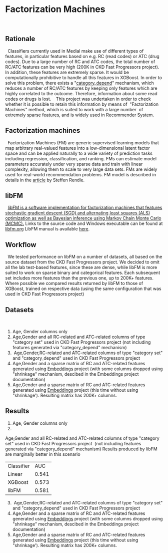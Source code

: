 # Factorization Machines
 
## Rationale
 
Classifiers currently used in Medial make use of different types of features, in particular features based on e.g. RC (read codes) or ATC (drug codes).
Due to a large number of RC and ATC codes, the total number of RC/ATC features can be very high (200K in CKD Fast Progressors project).
In addition, these features are extremely sparse.
It would be computationally prohibitive to handle all this features in XGBoost.
In order to solve this problem, there exists a "[category_depend](/Infrastructure%20Home%20Page/02.Feature%20Generator%20Practical%20Guide)" mechanism, which reduces a number of RC/ATC features by keeping only features which are highly correlated to the outcome.
Therefore, information about some read codes or drugs is lost. 
 
This project was undertaken in order to check whether it is possible to retain this information by means of  "Factorization Machines" method,
which is suited to work with a large number  of extremely sparse features, and is widely used in Recommender System. 
 
## Factorization machines
 
Factorization Machines (FM) are generic supervised learning models that map arbitrary real-valued features into a low-dimensional latent factor space and can be applied naturally to a wide variety of prediction tasks including regression, classification, and ranking. FMs can estimate model parameters accurately under very sparse data and train with linear complexity, allowing them to scale to very large data sets. FMs are widely used for real-world recommendation problems.
FM model is described in details in the [article](https://sdcast.ksdaemon.ru/wp-content/uploads/2020/02/Rendle2010FM.pdf) by Steffen Rendle.
## libFM
 
[libFM is a software implementation for factorization machines that features stochastic gradient descent (SGD) and alternating least squares (ALS) optimization as well as Bayesian inference using Markov Chain Monte Carlo (MCMC).](http://www.libfm.org/)
Links to the source code and Windows executable can be found at [libfm.org](http://www.libfm.org/)
LibFM manual is available [here](http://www.libfm.org/libfm-1.42.manual.pdf).
## Workflow
 
We tested performance on libFM on a number of datasets, all based on the source dataset from the CKD Fast Progressors project.
We decided to omit all the lab test-based features, since these are dense, while libFM is more suited to work on sparse binary and categorical features.
Each subsequent set includes more features than the previous one, up to 200K+ features.
Where possible we compared results returned by libFM to those of XGBoost, trained on respective data (using the same configuration that was used in CKD Fast Progressors project)
## Datasets
 
1. Age, Gender columns only
2. Age,Gender and all RC-related and ATC-related columns of type "category set" used in CKD Fast Progressors project (not including features generated via "category_depend" mechanism)
3.  Age,Gender,RC-related and ATC-related columns of type "category set" and "category_depend" used in CKD Fast Progressors project 
4. Age,Gender and a sparse matrix of RC and ATC-related features generated using [Embeddings](/Infrastructure%20Home%20Page/03.FeatureProcessor%20practical%20guide/Embeddings) project (with some columns dropped using "shrinkage" mechanism, descibed in the Embeddings project documentation)  
5. Age,Gender and a sparse matrix of RC and ATC-related features generated using [Embeddings](/Infrastructure%20Home%20Page/03.FeatureProcessor%20practical%20guide/Embeddings) project (this time without using "shrinkage'). Resulting matrix has 200K+ columns.
## Results
1. Age, Gender columns only
2. 
Age,Gender and all RC-related and ATC-related columns of type "category set" used in CKD Fast Progressors project 
(not including features generated via "category_depend" mechanism)
Results produced by libFM are marginally better in this scenario
<table><tbody>
<tr>
<td>Classifier</td>
<td>AUC</td>
</tr>
<tr>
<td>Linear</td>
<td>0.541</td>
</tr>
<tr>
<td>XGBoost</td>
<td>0.573</td>
</tr>
<tr>
<td>libFM</td>
<td>0.581</td>
</tr>
</tbody></table>

3.  Age,Gender,RC-related and ATC-related columns of type "category set" and "category_depend" used in CKD Fast Progressors project 
4. Age,Gender and a sparse matrix of RC and ATC-related features generated using [Embeddings](/Infrastructure%20Home%20Page/03.FeatureProcessor%20practical%20guide/Embeddings) project (with some columns dropped using "shrinkage" mechanism, descibed in the Embeddings project documentation)  
5. Age,Gender and a sparse matrix of RC and ATC-related features generated using [Embeddings](/Infrastructure%20Home%20Page/03.FeatureProcessor%20practical%20guide/Embeddings) project (this time without using "shrinkage'). Resulting matrix has 200K+ columns.
 
 
 
 
 
